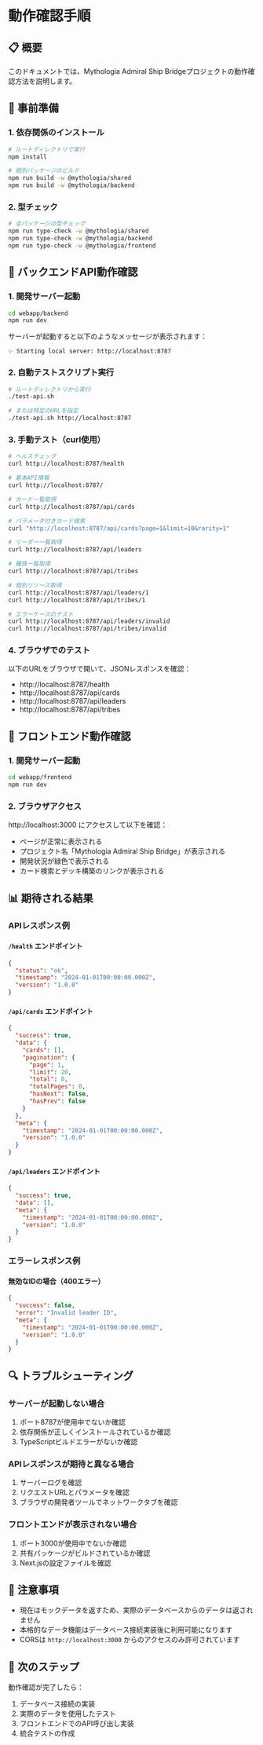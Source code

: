 # 動作確認手順

## 📋 概要

このドキュメントでは、Mythologia Admiral Ship Bridgeプロジェクトの動作確認方法を説明します。

## 🚀 事前準備

### 1. 依存関係のインストール

```bash
# ルートディレクトリで実行
npm install

# 個別パッケージのビルド
npm run build -w @mythologia/shared
npm run build -w @mythologia/backend
```

### 2. 型チェック

```bash
# 全パッケージの型チェック
npm run type-check -w @mythologia/shared
npm run type-check -w @mythologia/backend
npm run type-check -w @mythologia/frontend
```

## 🔧 バックエンドAPI動作確認

### 1. 開発サーバー起動

```bash
cd webapp/backend
npm run dev
```

サーバーが起動すると以下のようなメッセージが表示されます：
```
✨ Starting local server: http://localhost:8787
```

### 2. 自動テストスクリプト実行

```bash
# ルートディレクトリから実行
./test-api.sh

# または特定のURLを指定
./test-api.sh http://localhost:8787
```

### 3. 手動テスト（curl使用）

```bash
# ヘルスチェック
curl http://localhost:8787/health

# 基本API情報
curl http://localhost:8787/

# カード一覧取得
curl http://localhost:8787/api/cards

# パラメータ付きカード検索
curl "http://localhost:8787/api/cards?page=1&limit=10&rarity=1"

# リーダー一覧取得
curl http://localhost:8787/api/leaders

# 種族一覧取得
curl http://localhost:8787/api/tribes

# 個別リソース取得
curl http://localhost:8787/api/leaders/1
curl http://localhost:8787/api/tribes/1

# エラーケースのテスト
curl http://localhost:8787/api/leaders/invalid
curl http://localhost:8787/api/tribes/invalid
```

### 4. ブラウザでのテスト

以下のURLをブラウザで開いて、JSONレスポンスを確認：

- http://localhost:8787/health
- http://localhost:8787/api/cards
- http://localhost:8787/api/leaders
- http://localhost:8787/api/tribes

## 🎨 フロントエンド動作確認

### 1. 開発サーバー起動

```bash
cd webapp/frontend
npm run dev
```

### 2. ブラウザアクセス

http://localhost:3000 にアクセスして以下を確認：

- ページが正常に表示される
- プロジェクト名「Mythologia Admiral Ship Bridge」が表示される
- 開発状況が緑色で表示される
- カード検索とデッキ構築のリンクが表示される

## 📊 期待される結果

### APIレスポンス例

#### `/health` エンドポイント
```json
{
  "status": "ok",
  "timestamp": "2024-01-01T00:00:00.000Z",
  "version": "1.0.0"
}
```

#### `/api/cards` エンドポイント
```json
{
  "success": true,
  "data": {
    "cards": [],
    "pagination": {
      "page": 1,
      "limit": 20,
      "total": 0,
      "totalPages": 0,
      "hasNext": false,
      "hasPrev": false
    }
  },
  "meta": {
    "timestamp": "2024-01-01T00:00:00.000Z",
    "version": "1.0.0"
  }
}
```

#### `/api/leaders` エンドポイント
```json
{
  "success": true,
  "data": [],
  "meta": {
    "timestamp": "2024-01-01T00:00:00.000Z",
    "version": "1.0.0"
  }
}
```

### エラーレスポンス例

#### 無効なIDの場合（400エラー）
```json
{
  "success": false,
  "error": "Invalid leader ID",
  "meta": {
    "timestamp": "2024-01-01T00:00:00.000Z",
    "version": "1.0.0"
  }
}
```

## 🔍 トラブルシューティング

### サーバーが起動しない場合

1. ポート8787が使用中でないか確認
2. 依存関係が正しくインストールされているか確認
3. TypeScriptビルドエラーがないか確認

### APIレスポンスが期待と異なる場合

1. サーバーログを確認
2. リクエストURLとパラメータを確認
3. ブラウザの開発者ツールでネットワークタブを確認

### フロントエンドが表示されない場合

1. ポート3000が使用中でないか確認
2. 共有パッケージがビルドされているか確認
3. Next.jsの設定ファイルを確認

## 📝 注意事項

- 現在はモックデータを返すため、実際のデータベースからのデータは返されません
- 本格的なデータ機能はデータベース接続実装後に利用可能になります
- CORSは `http://localhost:3000` からのアクセスのみ許可されています

## 🎯 次のステップ

動作確認が完了したら：

1. データベース接続の実装
2. 実際のデータを使用したテスト
3. フロントエンドでのAPI呼び出し実装
4. 統合テストの作成